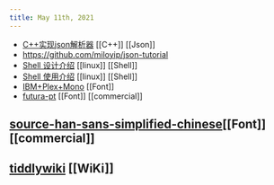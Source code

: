 ```yaml
---
title: May 11th, 2021
---
```


- [C++实现json解析器](https://zhuanlan.zhihu.com/json-tutorial) [[C++]] [[Json]]
- https://github.com/miloyip/json-tutorial
- [Shell 设计介绍](https://zhuanlan.zhihu.com/p/24331663) [[linux]] [[Shell]]
- [Shell 使用介绍](https://a-wing.top/shell/2021/05/05/new-shell.html) [[linux]] [[Shell]]
- [IBM+Plex+Mono](https://fonts.google.com/specimen/IBM+Plex+Mono) [[Font]]
- [futura-pt](https://fonts.adobe.com/fonts/futura-pt#fonts-section) [[Font]] [[commercial]]
## [source-han-sans-simplified-chinese](https://fonts.adobe.com/fonts/source-han-sans-simplified-chinese)[[Font]] [[commercial]]
## [tiddlywiki](https://tiddlywiki.com/) [[WiKi]]